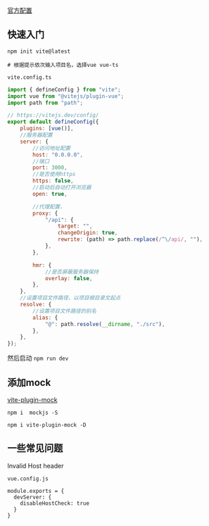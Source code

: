 [官方配置](https://vitejs.dev/config/)
## 快速入门

```shell
npm init vite@latest

# 根据提示依次输入项目名，选择vue vue-ts

```

`vite.config.ts`
```js
import { defineConfig } from "vite";
import vue from "@vitejs/plugin-vue";
import path from "path";

// https://vitejs.dev/config/
export default defineConfig({
	plugins: [vue()],
	//服务器配置
	server: {
		//访问地址配置
		host: "0.0.0.0",
		//端口
		port: 3000,
		//是否使用https
		https: false,
		//启动后自动打开浏览器
		open: true,

		//代理配置，
		proxy: {
			"/api": {
				target: "",
				changeOrigin: true,
				rewrite: (path) => path.replace(/^\/api/, ""),
			},
		},

		hmr: {
			//是否屏蔽服务器保持
			overlay: false,
		},
	},
	//设置项目文件路径，以项目根目录文起点
	resolve: {
		//设置项目文件路径的别名
		alias: {
			"@": path.resolve(__dirname, "./src"),
		},
	},
});
```

然后启动
`npm run dev`


## 添加mock

[vite-plugin-mock](https://github.com/anncwb/vite-plugin-mock)

```shell
npm i  mockjs -S

npm i vite-plugin-mock -D

```

## 一些常见问题


Invalid Host header


`vue.config.js`
```javascriot
module.exports = {
  devServer: {
    disableHostCheck: true
  }
}
```